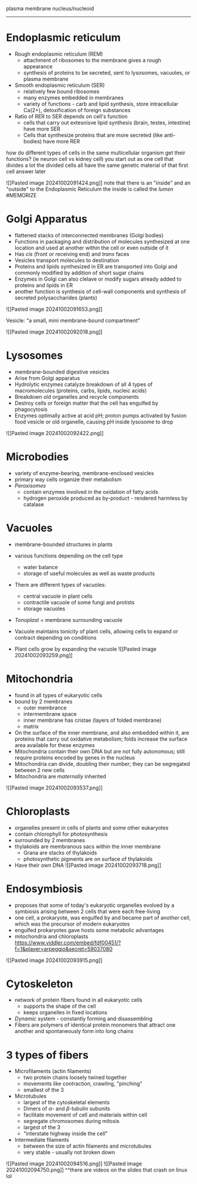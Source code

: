 plasma membrane
nucleus/nucleoid


-----------
# Endoplasmic reticulum
- Rough endoplasmic reticulum (REM)
	- attachment of ribosomes to the membrane gives a rough appearance
	- synthesis of proteins to be secreted, sent to lysosomes, vacuoles, or plasma membrane
- Smooth endoplasmic reticulum (SER)
	- relatively few bound ribosomes
	- many enzymes embedded in membranes
	- variety of functions - carb and lipid synthesis, store intracellular Ca(2+), detoxification of foreign substances
- Ratio of RER to SER depends on cell's function
	- cells that carry out extesnisve lipid synthesis (brain, testes, intestine) have more SER
	- Cells that synthesize proteins that are more secreted (like anti-bodies) have more RER

how do different types of cells in the same multicellular organism get their functions? (ie neuron cell vs kidney cell)
	you start out as one cell that divides a lot
	the divided cells all have the same genetic material of that first cell
	answer later

![[Pasted image 20241002091424.png]]
note that there is an "inside" and an "outside" to the Endoplasmic Reticulum
	the inside is called the *lumen* #MEMORIZE 

# Golgi Apparatus
- flattened stacks of interconnected membranes (Golgi bodies)
- Functions in packaging and distribution of molecules synthesized at one location and used at another within the cell or even outside of it
- Has *cis* (front or receiving end) and *trans* faces
- Vesicles transport molecules to destination
- Proteins and lipids synthesized in ER are transported into Golgi and commonly modified by addition of short sugar chains
- Enzymes in Golgi can also clelave or modify sugars already added to proteins and lipids in ER
- another function is synthesis of cell-wall components and synthesis of secreted polysaccharides (plants)

![[Pasted image 20241002091653.png]]

Vesicle: "a small, mini membrane-bound compartment"

![[Pasted image 20241002092018.png]]

# Lysosomes
- membrane-bounded digestive vesicles
- Arise from Golgi apparatus
- Hydrolytic enzymes catalyze breakdown of all 4 types of macromolecules (proteins, carbs, lipids, nucleic acids)
- Breakdown old organelles and recycle components
- Destroy cells or foreign matter that the cell has engulfed by phagocytosis
- Enzymes optimally active at acid pH; proton pumps activated by fusion food vesicle or old organelle, causing pH inside lysosome to drop

![[Pasted image 20241002092422.png]]

# Microbodies
- variety of enzyme-bearing, membrane-enclosed vesicles
- primary way cells organize their metabolism
- *Peroxisomes*
	- contain enzymes involved in the oxidation of fatty acids
	- hydrogen peroxide produced as by-product - rendered harmless by catalase

# Vacuoles
- membrane-bounded structures in plants
- various functions depending on the cell type
	- water balance
	- storage of useful molecules as well as waste products
- There are different types of vacuoles:
	- central vacuole in plant cells
	- contractile vacuole of some fungi and protists
	- storage vacuoles

- *Tonoplast* = membrane surrounding vacuole
- Vacuole maintains tonicity of plant cells, allowing cells to expand or contract depending on conditions
- Plant cells grow by expanding the vacuole
![[Pasted image 20241002093259.png]]

# Mitochondria
- found in all types of eukaryotic cells
- bound by 2 membranes
	- outer membrance
	- intermembrane space
	- inner membrane has cristae (layers of folded membrane)
	- matrix
- On the surface of the inner membrane, and also embedded within it, are proteins that carry out oxidative metabolism; folds increase the surface area available for these enzymes
- Mitochondria contain their own DNA but are not fully autonomous; still require proteins encoded by genes in the nucleus
- Mitochondria can divide, doubling their number; they can be segregated between 2 new cells
- Mitochondria are *maternally* inherited

![[Pasted image 20241002093537.png]]

# Chloroplasts
- organelles present in cells of plants and some other eukaryotes
- contain chlorophyll for photosynthesis
- surrounded by 2 membranes
- thylakoids are membranous sacs within the inner membrane
	- Grana are stacks of thylakoids
	- photosynthetic pigments are on surface of thylakoids
- Have their own DNA
![[Pasted image 20241002093718.png]]

# Endosymbiosis
- proposes that some of today's eukaryotic organelles evolved by a symbiosis arising between 2 cells that were each free-living
- one cell, a prokaryote, was engulfed by and became part of another cell, which was the precursor of modern eukaryotes
- engulfed prokaryotes gave hosts some metabolic advantages
- mitochondria and chloroplasts
https://www.viddler.com/embed/fdf00451/?f=1&player=arpeggio&secret=59037080

![[Pasted image 20241002093915.png]]

# Cytoskeleton
- network of protein fibers found in all eukaryotic cells
	- supports the shape of the cell
	- keeps organelles in fixed locations
- *Dynamic* system - constantly forming and disassembling
- Fibers are polymers of identical protein monomers that attract one another and spontaneously form into long chains

# 3 types of fibers
- Microfilaments (actin filaments)
	- two protein chains loosely twined together
	- movements like contraction, crawling, "pinching"
	- smallest of the 3
- Microtubules
	- largest of the cytoskeletal elements
	- Dimers of $\alpha$- and $\beta$-tubulin subunits
	- facilitate movement of cell and materials within cell
	- segregate chromosomes during mitosis
	- largest of the 3
	- "interstate highway inside the cell"
- Intermediate filaments
	- between the size of actin filaments and microtubules
	- very stable - usually not broken down

![[Pasted image 20241002094516.png]]
![[Pasted image 20241002094750.png]]
^^there are videos on the slides that crash on linux lol